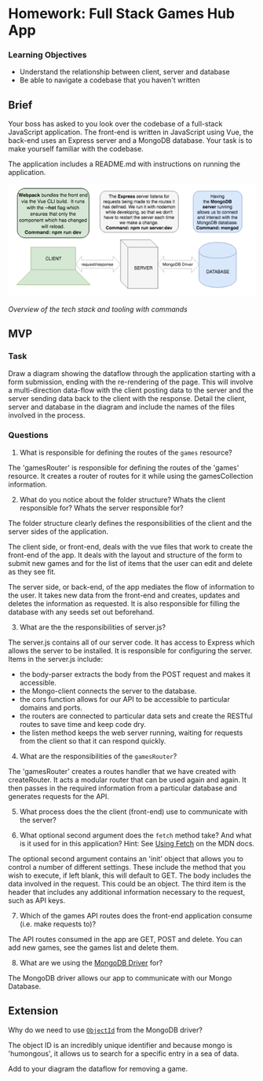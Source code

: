 # Homework: Full Stack Games Hub App

### Learning Objectives

- Understand the relationship between client, server and database
- Be able to navigate a codebase that you haven't written

## Brief

Your boss has asked to you look over the codebase of a full-stack JavaScript application. The front-end is written in JavaScript using Vue, the back-end uses an Express server and a MongoDB database. Your task is to make yourself familiar with the codebase.

The application includes a README.md with instructions on running the application.

![Overview of the tech stack and tooling with commands](images/tech_stack_with_commands.png)

*Overview of the tech stack and tooling with commands*

## MVP

### Task

Draw a diagram showing the dataflow through the application starting with a form submission, ending with the re-rendering of the page. This will involve a multi-direction data-flow with the client posting data to the server and the server sending data back to the client with the response. Detail the client, server and database in the diagram and include the names of the files involved in the process.

### Questions

1. What is responsible for defining the routes of the `games` resource?

The 'gamesRouter' is responsible for defining the routes of the 'games' resource. It creates a router of routes for it while using the gamesCollection information.

2. What do you notice about the folder structure?  Whats the client responsible for? Whats the server responsible for?

The folder structure clearly defines the responsibilities of the client and the server sides of the application.

The client side, or front-end, deals with the vue files that work to create the front-end of the app. It deals with the layout and structure of the form to submit new games and for the list of items that the user can edit and delete as they see fit.

The server side, or back-end, of the app mediates the flow of information to the user. It takes new data from the front-end and creates, updates and deletes the information as requested. It is also responsible for filling the database with any seeds set out beforehand.

3. What are the the responsibilities of server.js?

The server.js contains all of our server code. It has access to Express which allows the server to be installed. It is responsible for configuring the server. Items in the server.js include:

- the body-parser extracts the body from the POST request and makes it accessible.
- the Mongo-client connects the server to the database.
- the cors function allows for our API to be accessible to particular domains and ports.
- the routers are connected to particular data sets and create the RESTful routes to save time and keep code dry.
- the listen method keeps the web server running, waiting for requests from the client so that it can respond quickly.

4. What are the responsibilities of the `gamesRouter`?

The 'gamesRouter' creates a  routes handler that we have created with createRouter. It acts a modular router that can be used again and again. It then passes in the required information from a particular database and generates requests for the API.


5. What process does the the client (front-end) use to communicate with the server?


6. What optional second argument does the `fetch` method take? And what is it used for in this application? Hint: See [Using Fetch](https://developer.mozilla.org/en-US/docs/Web/API/Fetch_API/Using_Fetch) on the MDN docs.

The optional second argument contains an 'init' object that allows you to control a number of different settings. These include the method that you wish to execute, if left blank, this will default to GET. The body includes the data involved in the request. This could be an object. The third item is the header that includes any additional information necessary to the request, such as API keys.

7. Which of the games API routes does the front-end application consume (i.e. make requests to)?

The API routes consumed in the app are GET, POST and delete. You can add new games, see the games list and delete them.

8. What are we using the [MongoDB Driver](http://mongodb.github.io/node-mongodb-native/) for?

The MongoDB driver allows our app to communicate with our Mongo Database.

## Extension

Why do we need to use [`ObjectId`](https://mongodb.github.io/node-mongodb-native/api-bson-generated/objectid.html) from the MongoDB driver?

The object ID is an incredibly unique identifier and because mongo is 'humongous', it allows us to search for a specific entry in a sea of data.

Add to your diagram the dataflow for removing a game.

